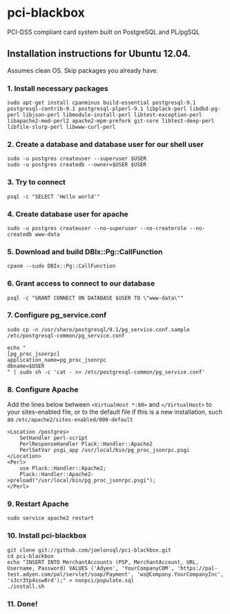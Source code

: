 # pci-blackbox

PCI-DSS compliant card system built on PostgreSQL and PL/pgSQL

## Installation instructions for Ubuntu 12.04.

Assumes clean OS. Skip packages you already have.

### 1. Install necessary packages
    sudo apt-get install cpanminus build-essential postgresql-9.1 postgresql-contrib-9.1 postgresql-plperl-9.1 libplack-perl libdbd-pg-perl libjson-perl libmodule-install-perl libtest-exception-perl libapache2-mod-perl2 apache2-mpm-prefork git-core libtest-deep-perl libfile-slurp-perl libwww-curl-perl

### 2. Create a database and database user for our shell user
    sudo -u postgres createuser --superuser $USER
    sudo -u postgres createdb --owner=$USER $USER

### 3. Try to connect
    psql -c "SELECT 'Hello world'"

### 4. Create database user for apache
    sudo -u postgres createuser --no-superuser --no-createrole --no-createdb www-data

### 5. Download and build DBIx::Pg::CallFunction
    cpanm --sudo DBIx::Pg::CallFunction

### 6. Grant access to connect to our database
    psql -c "GRANT CONNECT ON DATABASE $USER TO \"www-data\""

### 7. Configure pg_service.conf
    sudo cp -n /usr/share/postgresql/9.1/pg_service.conf.sample /etc/postgresql-common/pg_service.conf

    echo "
    [pg_proc_jsonrpc]
    application_name=pg_proc_jsonrpc
    dbname=$USER
    " | sudo sh -c 'cat - >> /etc/postgresql-common/pg_service.conf'

### 8. Configure Apache

Add the lines below between `<VirtualHost *:80>` and `</VirtualHost>`
to your sites-enabled file, or to the default file if this
is a new installation, such as `/etc/apache2/sites-enabled/000-default`

    <Location /postgres>
        SetHandler perl-script
        PerlResponseHandler Plack::Handler::Apache2
        PerlSetVar psgi_app /usr/local/bin/pg_proc_jsonrpc.psgi
    </Location>
    <Perl>
        use Plack::Handler::Apache2;
        Plack::Handler::Apache2->preload("/usr/local/bin/pg_proc_jsonrpc.psgi");
    </Perl>

### 9. Restart Apache
    sudo service apache2 restart

### 10. Install pci-blackbox
    git clone git://github.com/joelonsql/pci-blackbox.git
    cd pci-blackbox
    echo "INSERT INTO MerchantAccounts (PSP, MerchantAccount, URL, Username, Password) VALUES ('Adyen', 'YourCompanyCOM', 'https://pal-test.adyen.com/pal/servlet/soap/Payment', 'ws@Company.YourCompanyInc', 's3cr3tp4ssw0rd');" > nonpci/populate.sql
    ./install.sh

### 11. Done!

